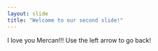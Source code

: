 ```yaml
---
layout: slide
title: "Welcome to our second slide!"
---
```

I love you Mercan!!!
Use the left arrow to go back!
